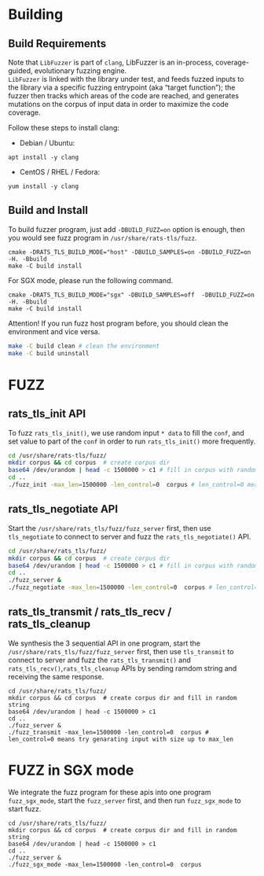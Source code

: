 # Building

## Build Requirements

Note that `LibFuzzer` is part of `clang`, LibFuzzer is an in-process, coverage-guided, evolutionary fuzzing engine.   
`LibFuzzer` is linked with the library under test, and feeds fuzzed inputs to the library via a specific fuzzing entrypoint (aka “target function”); the fuzzer then tracks which areas of the code are reached, and generates mutations on the corpus of input data in order to maximize the code coverage. 

Follow these steps to install clang:
+ Debian / Ubuntu:

```shell
apt install -y clang
```

+ CentOS / RHEL / Fedora:

```shell
yum install -y clang
```

## Build and Install

To build fuzzer program, just add `-DBUILD_FUZZ=on` option is enough, then you would see fuzz program in `/usr/share/rats-tls/fuzz`.

```shell
cmake -DRATS_TLS_BUILD_MODE="host" -DBUILD_SAMPLES=on -DBUILD_FUZZ=on -H. -Bbuild
make -C build install
```

For SGX mode, please run the following command.

```shell
cmake -DRATS_TLS_BUILD_MODE="sgx" -DBUILD_SAMPLES=off  -DBUILD_FUZZ=on -H. -Bbuild 
make -C build install
```

Attention! If you run fuzz host program before, you should clean the environment and vice versa. 

```bash
make -C build clean # clean the environment
make -C build uninstall
```

# FUZZ

## rats_tls_init API

To fuzz `rats_tls_init()`, we use random input `* data` to fill the `conf`, and set value to part of the `conf` in order to run `rats_tls_init()` more frequently.

```bash
cd /usr/share/rats-tls/fuzz/
mkdir corpus && cd corpus  # create corpus dir
base64 /dev/urandom | head -c 1500000 > c1 # fill in corpus with random string
cd ..
./fuzz_init -max_len=1500000 -len_control=0  corpus # len_control=0 means try genarating input with size up to max_len 
```

## rats_tls_negotiate API

Start the `/usr/share/rats_tls/fuzz/fuzz_server` first, then use `tls_negotiate` to connect to server and fuzz the `rats_tls_negotiate()` API.

```bash
cd /usr/share/rats_tls/fuzz/
mkdir corpus && cd corpus  # create corpus dir
base64 /dev/urandom | head -c 1500000 > c1 # fill in corpus with random string
cd ..
./fuzz_server &
./fuzz_negotiate -max_len=1500000 -len_control=0  corpus # len_control=0 means try genarating input with size up to max_len 
```

## rats_tls_transmit / rats_tls_recv / rats_tls_cleanup

We synthesis the 3 sequential API in one program, start the `/usr/share/rats_tls/fuzz/fuzz_server` first, then use `tls_transmit` to connect to server and fuzz the `rats_tls_transmit()` and `rats_tls_recv()`,`rats_tls_cleanup` APIs by sending ramdom string and receiving the same response.

```shell
cd /usr/share/rats_tls/fuzz/
mkdir corpus && cd corpus  # create corpus dir and fill in random string
base64 /dev/urandom | head -c 1500000 > c1
cd ..
./fuzz_server &
./fuzz_transmit -max_len=1500000 -len_control=0  corpus # len_control=0 means try genarating input with size up to max_len 
```

# FUZZ in SGX mode

We integrate the fuzz program for these apis into one program `fuzz_sgx_mode`, start the `fuzz_server` first, and then run `fuzz_sgx_mode` to start fuzz.

```shell
cd /usr/share/rats_tls/fuzz/
mkdir corpus && cd corpus  # create corpus dir and fill in random string
base64 /dev/urandom | head -c 1500000 > c1
cd ..
./fuzz_server &
./fuzz_sgx_mode -max_len=1500000 -len_control=0  corpus 
```